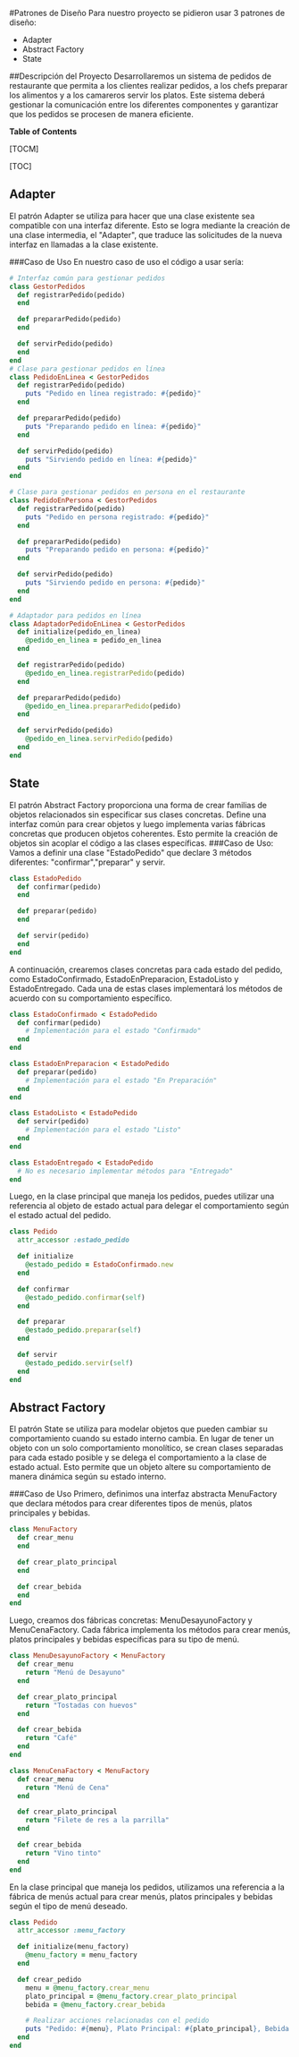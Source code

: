 #Patrones de Diseño
Para nuestro proyecto se pidieron usar 3 patrones de diseño:
* Adapter
* Abstract Factory
* State
 
##Descripción del Proyecto
Desarrollaremos un sistema de pedidos de restaurante que permita a los clientes realizar pedidos, a los chefs preparar los alimentos y a los camareros servir los platos. Este sistema deberá gestionar la comunicación entre los diferentes componentes y garantizar que los pedidos se procesen de manera eficiente.
 
 
**Table of Contents**

[TOCM]

[TOC]

## Adapter
El patrón Adapter se utiliza para hacer que una clase existente sea compatible con una interfaz diferente. Esto se logra mediante la creación de una clase intermedia, el "Adapter", que traduce las solicitudes de la nueva interfaz en llamadas a la clase existente.

###Caso de Uso
En nuestro caso de uso el código a usar sería:
```ruby
# Interfaz común para gestionar pedidos
class GestorPedidos
  def registrarPedido(pedido)
  end

  def prepararPedido(pedido)
  end

  def servirPedido(pedido)
  end
end
# Clase para gestionar pedidos en línea
class PedidoEnLinea < GestorPedidos
  def registrarPedido(pedido)
    puts "Pedido en línea registrado: #{pedido}"
  end

  def prepararPedido(pedido)
    puts "Preparando pedido en línea: #{pedido}"
  end

  def servirPedido(pedido)
    puts "Sirviendo pedido en línea: #{pedido}"
  end
end

# Clase para gestionar pedidos en persona en el restaurante
class PedidoEnPersona < GestorPedidos
  def registrarPedido(pedido)
    puts "Pedido en persona registrado: #{pedido}"
  end

  def prepararPedido(pedido)
    puts "Preparando pedido en persona: #{pedido}"
  end

  def servirPedido(pedido)
    puts "Sirviendo pedido en persona: #{pedido}"
  end
end

# Adaptador para pedidos en línea
class AdaptadorPedidoEnLinea < GestorPedidos
  def initialize(pedido_en_linea)
    @pedido_en_linea = pedido_en_linea
  end

  def registrarPedido(pedido)
    @pedido_en_linea.registrarPedido(pedido)
  end

  def prepararPedido(pedido)
    @pedido_en_linea.prepararPedido(pedido)
  end

  def servirPedido(pedido)
    @pedido_en_linea.servirPedido(pedido)
  end
end
```

## State
El patrón Abstract Factory proporciona una forma de crear familias de objetos relacionados sin especificar sus clases concretas. Define una interfaz común para crear objetos y luego implementa varias fábricas concretas que producen objetos coherentes. Esto permite la creación de objetos sin acoplar el código a las clases específicas.
###Caso de Uso:
Vamos a definir una clase "EstadoPedido" que declare 3 métodos diferentes:
"confirmar","preparar" y servir.

```ruby
class EstadoPedido
  def confirmar(pedido)
  end

  def preparar(pedido)
  end

  def servir(pedido)
  end
end 
```

A continuación, crearemos clases concretas para cada estado del pedido, como EstadoConfirmado, EstadoEnPreparacion, EstadoListo y EstadoEntregado. Cada una de estas clases implementará los métodos de acuerdo con su comportamiento específico.

```ruby
class EstadoConfirmado < EstadoPedido
  def confirmar(pedido)
    # Implementación para el estado "Confirmado"
  end
end

class EstadoEnPreparacion < EstadoPedido
  def preparar(pedido)
    # Implementación para el estado "En Preparación"
  end
end

class EstadoListo < EstadoPedido
  def servir(pedido)
    # Implementación para el estado "Listo"
  end
end

class EstadoEntregado < EstadoPedido
  # No es necesario implementar métodos para "Entregado"
end
```
Luego, en la clase principal que maneja los pedidos, puedes utilizar una referencia al objeto de estado actual para delegar el comportamiento según el estado actual del pedido.

```ruby
class Pedido
  attr_accessor :estado_pedido

  def initialize
    @estado_pedido = EstadoConfirmado.new
  end

  def confirmar
    @estado_pedido.confirmar(self)
  end

  def preparar
    @estado_pedido.preparar(self)
  end

  def servir
    @estado_pedido.servir(self)
  end
end
```


## Abstract Factory
El patrón State se utiliza para modelar objetos que pueden cambiar su comportamiento cuando su estado interno cambia. En lugar de tener un objeto con un solo comportamiento monolítico, se crean clases separadas para cada estado posible y se delega el comportamiento a la clase de estado actual. Esto permite que un objeto altere su comportamiento de manera dinámica según su estado interno.

###Caso de Uso
Primero, definimos una interfaz abstracta MenuFactory que declara métodos para crear diferentes tipos de menús, platos principales y bebidas.

```ruby
class MenuFactory
  def crear_menu
  end

  def crear_plato_principal
  end

  def crear_bebida
  end
end
```
Luego, creamos dos fábricas concretas: MenuDesayunoFactory y MenuCenaFactory. Cada fábrica implementa los métodos para crear menús, platos principales y bebidas específicas para su tipo de menú.
```ruby
class MenuDesayunoFactory < MenuFactory
  def crear_menu
    return "Menú de Desayuno"
  end

  def crear_plato_principal
    return "Tostadas con huevos"
  end

  def crear_bebida
    return "Café"
  end
end

class MenuCenaFactory < MenuFactory
  def crear_menu
    return "Menú de Cena"
  end

  def crear_plato_principal
    return "Filete de res a la parrilla"
  end

  def crear_bebida
    return "Vino tinto"
  end
end
```

En la clase principal que maneja los pedidos, utilizamos una referencia a la fábrica de menús actual para crear menús, platos principales y bebidas según el tipo de menú deseado.

```ruby
class Pedido
  attr_accessor :menu_factory

  def initialize(menu_factory)
    @menu_factory = menu_factory
  end

  def crear_pedido
    menu = @menu_factory.crear_menu
    plato_principal = @menu_factory.crear_plato_principal
    bebida = @menu_factory.crear_bebida

    # Realizar acciones relacionadas con el pedido
    puts "Pedido: #{menu}, Plato Principal: #{plato_principal}, Bebida: #{bebida}"
  end
end
```



